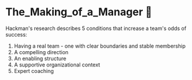 # The_Making_of_a_Manager 🤠

Hackman's research describes 5 conditions that increase a team's odds of success:
1. Having a real team - one with clear boundaries and stable membership
2. A compelling direction
3. An enabling structure
4. A supportive organizational context
5. Expert coaching 
